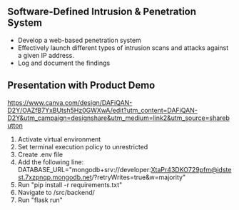 ## Software-Defined Intrusion & Penetration System
- Develop a web-based penetration system
- Effectively launch different types of intrusion scans and attacks against a given IP address.
- Log and document the findings

## Presentation with Product Demo
https://www.canva.com/design/DAFiQAN-D2Y/OAZfB7YxBUtsh5Hz0GWXwA/edit?utm_content=DAFiQAN-D2Y&utm_campaign=designshare&utm_medium=link2&utm_source=sharebutton

1. Activate virtual environment
2. Set terminal execution policy to unrestricted
2. Create .env file
3. Add the following line:
DATABASE_URL="mongodb+srv://developer:XtaPr43DKO729pfm@idstest.7xzpnqp.mongodb.net/?retryWrites=true&w=majority"
4. Run "pip install -r requirements.txt"
5. Navigate to /src/backend/
6. Run "flask run"
